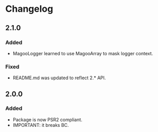 # Changelog

## 2.1.0

### Added
- MagooLogger learned to use MagooArray to mask logger context.

### Fixed
- README.md was updated to reflect 2.* API.

## 2.0.0

### Added
- Package is now PSR2 compliant.
- IMPORTANT: it breaks BC.
